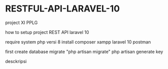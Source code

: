 # RESTFUL-API-LARAVEL-10
project XI PPLG

how to setup project REST API laravel 10

require system
php versi 8
install composer
xampp
laravel 10
postman


first
create database 
migrate "php artisan migrate"
php artisan generate key


desckripsi




